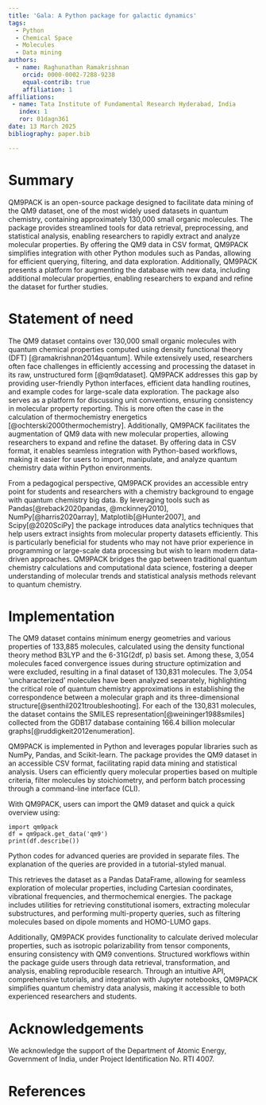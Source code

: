 ```yaml
---
title: 'Gala: A Python package for galactic dynamics'
tags:
  - Python
  - Chemical Space
  - Molecules
  - Data mining
authors:
  - name: Raghunathan Ramakrishnan
    orcid: 0000-0002-7288-9238
    equal-contrib: true
    affiliation: 1
affiliations:
 - name: Tata Institute of Fundamental Research Hyderabad, India
   index: 1
   ror: 01dagn361
date: 13 March 2025
bibliography: paper.bib

---
```


# Summary

QM9PACK is an open-source package designed to facilitate data mining of the 
QM9 dataset, one of the most widely used datasets in quantum chemistry, 
containing approximately 130,000 small organic molecules. The package provides 
streamlined tools for data retrieval, preprocessing, and statistical analysis, 
enabling researchers to rapidly extract and analyze molecular properties. By offering 
the QM9 data in CSV format, QM9PACK simplifies integration with other Python modules 
such as Pandas, allowing for efficient querying, filtering, and data exploration. 
Additionally, QM9PACK presents a platform for augmenting the database with new data, 
including additional molecular properties, enabling researchers to expand and refine 
the dataset for further studies.


# Statement of need

The QM9 dataset contains over 130,000 small organic molecules with quantum 
chemical properties computed using density functional theory (DFT) [@ramakrishnan2014quantum]. While 
extensively used, researchers often face challenges in efficiently accessing 
and processing the dataset in its raw, unstructured form [@qm9dataset]. QM9PACK addresses this gap by providing user-friendly 
Python interfaces, efficient data handling routines, and example codes for large-scale 
data exploration. The package also serves as a platform for discussing unit 
conventions, ensuring consistency in molecular property reporting. This is more often the case in 
the calculation of thermochemistry energetics [@ochterski2000thermochemistry]. 
Additionally, QM9PACK facilitates the augmentation of QM9 data with new molecular properties, 
allowing researchers to expand and refine the dataset. By offering data in CSV format, 
it enables seamless integration with Python-based workflows, making it easier for users 
to import, manipulate, and analyze quantum chemistry data within Python environments.

From a pedagogical perspective, QM9PACK provides an accessible entry point for students 
and researchers with a chemistry background to engage with quantum chemistry big data. 
By leveraging tools such as 
Pandas[@reback2020pandas, @mckinney2010],  NumPy[@harris2020array], Matplotlib[@Hunter2007], and Scipy[@2020SciPy] 
the package introduces data analytics techniques that help users extract insights from molecular
property datasets efficiently. This is particularly beneficial for students who may not have prior 
experience in programming or large-scale data processing but wish to learn modern data-driven 
approaches. QM9PACK bridges the gap between traditional quantum chemistry calculations and 
computational data science, fostering a deeper understanding of molecular trends and statistical 
analysis methods relevant to quantum chemistry.

# Implementation

The QM9 dataset contains minimum energy geometries and various properties of 133,885 molecules, 
calculated using the density functional theory method B3LYP and the 6-31G(2df, p) basis set. 
Among these, 3,054 molecules faced convergence issues during structure optimization and were excluded, 
resulting in a final dataset of 130,831 molecules. The 3,054 ‘uncharacterized’ molecules have been analyzed 
separately, highlighting the critical role of quantum chemistry approximations in establishing the correspondence 
between a molecular graph and its three-dimensional structure[@senthil2021troubleshooting]. For each of the 130,831 molecules, the dataset 
contains the SMILES representation[@weininger1988smiles] collected from the GDB17 database containing 166.4 billion molecular graphs[@ruddigkeit2012enumeration].

QM9PACK is implemented in Python and leverages popular libraries such as NumPy, Pandas, and Scikit-learn. 
The package provides the QM9 dataset in an accessible CSV format, facilitating rapid data mining and statistical analysis. 
Users can efficiently query molecular properties based on multiple criteria, filter molecules by stoichiometry, 
and perform batch processing through a command-line interface (CLI).

With QM9PACK, users can import the QM9 dataset and quick a quick overview using:

```
import qm9pack
df = qm9pack.get_data('qm9')
print(df.describe())
```
Python codes for advanced queries are provided in separate files. The explanation of the queries are
provided in a tutorial-styled manual.

This retrieves the dataset as a Pandas DataFrame, allowing for seamless exploration of molecular properties, 
including Cartesian coordinates, vibrational frequencies, and thermochemical energies. The package includes 
utilities for retrieving constitutional isomers, extracting molecular substructures, and performing multi-property queries, 
such as filtering molecules based on dipole moments and HOMO-LUMO gaps.

Additionally, QM9PACK provides functionality to calculate derived molecular properties, such as isotropic 
polarizability from tensor components, ensuring consistency with QM9 conventions. Structured workflows 
within the package guide users through data retrieval, transformation, and analysis, enabling reproducible 
research. Through an intuitive API, comprehensive tutorials, and integration with Jupyter notebooks, 
QM9PACK simplifies quantum chemistry data analysis, making it accessible to both 
experienced researchers and students.


# Acknowledgements

We acknowledge the support of the Department of Atomic Energy, Government of India, under Project Identification No. RTI 4007.

# References
